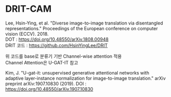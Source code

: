 # DRIT-CAM

Lee, Hsin-Ying, et al. "Diverse image-to-image translation via disentangled representations." Proceedings of the European conference on computer vision (ECCV). 2018.  
DOT : https://doi.org/10.48550/arXiv.1808.00948  
DRIT 코드 : https://github.com/HsinYingLee/DRIT  

위 코드를 base로 분류기 기반 Channel-wise attention 적용  
Channel Attention은 U-GAT-IT 참고

Kim, J. "U-gat-it: unsupervised generative attentional networks with adaptive layer-instance normalization for image-to-image translation." arXiv preprint arXiv:1907.10830 (2019).
DOI : https://doi.org/10.48550/arXiv.1907.10830
